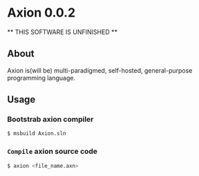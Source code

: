 # Axion 0.0.2

** THIS SOFTWARE IS UNFINISHED **

## About
Axion is(will be) multi-paradigmed, self-hosted, general-purpose programming language.

## Usage

### Bootstrab axion compiler
```bash
$ msbuild Axion.sln
```

### `Compile` axion source code 
```bash
$ axion <file_name.axn> 
```

